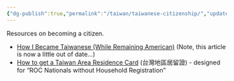 ```yaml
---
{"dg-publish":true,"permalink":"/taiwan/taiwanese-citizenship/","updated":"2024-03-13T10:54:51.937+08:00"}
---
```


Resources on becoming a citizen.

- [How I Became Taiwanese (While Remaining American)](https://keywords.oxus.net/archives/2019/09/07/how-i-became-taiwanese-while-remaining-american) (Note, this article is now a little out of date…)
- [How to get a Taiwan Area Residence Card](https://twitter.com/catielila/status/1348966982884868097) (台灣地區居留證) - designed for “ROC Nationals without Household Registration”